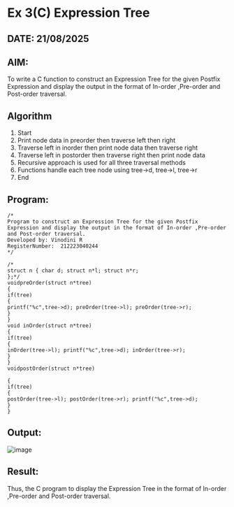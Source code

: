 # Ex 3(C) Expression Tree
## DATE: 21/08/2025
## AIM:
To write a C function to construct an Expression Tree for the given Postfix Expression and display the output in the format of In-order ,Pre-order and Post-order traversal.

## Algorithm
1.	Start
2.	Print node data in preorder then traverse left then right
3.	Traverse left in inorder then print node data then traverse right
4.	Traverse left in postorder then traverse right then print node data
5.	Recursive approach is used for all three traversal methods
6.	Functions handle each tree node using tree->d, tree->l, tree->r
7.	End
 

## Program:
```
/*
Program to construct an Expression Tree for the given Postfix Expression and display the output in the format of In-order ,Pre-order and Post-order traversal.
Developed by: Vinodini R
RegisterNumber:  212223040244
*/

/*
struct n { char d; struct n*l; struct n*r;
};*/
voidpreOrder(struct n*tree)
{
if(tree)
{
printf("%c",tree->d); preOrder(tree->l); preOrder(tree->r);
}
}
void inOrder(struct n*tree)
{
if(tree)
{
inOrder(tree->l); printf("%c",tree->d); inOrder(tree->r);
}
}
voidpostOrder(struct n*tree)
 
{
if(tree)
{
postOrder(tree->l); postOrder(tree->r); printf("%c",tree->d);
}
}

```

## Output:

![image](https://github.com/user-attachments/assets/2cc8f00f-c111-4b66-abd4-26cc701da549)


## Result:
Thus, the C program to display the Expression Tree in the format of In-order ,Pre-order and Post-order traversal.
